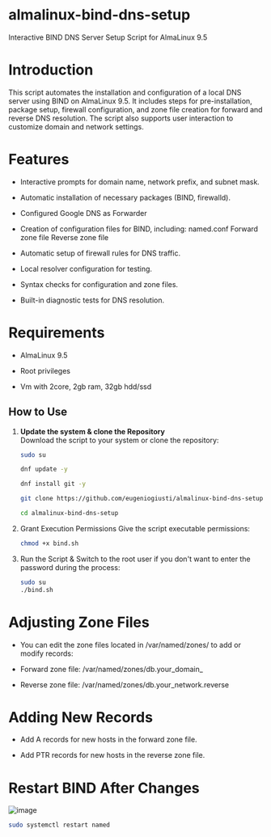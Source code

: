 # almalinux-bind-dns-setup
Interactive BIND DNS Server Setup Script for AlmaLinux 9.5

# Introduction

This script automates the installation and configuration of a local DNS server using BIND on AlmaLinux 9.5. It includes steps for pre-installation, package setup, firewall configuration, and zone file creation for forward and reverse DNS resolution. The script also supports user interaction to customize domain and network settings.


# Features

- Interactive prompts for domain name, network prefix, and subnet mask.

- Automatic installation of necessary packages (BIND, firewalld).

- Configured Google DNS as Forwarder

- Creation of configuration files for BIND, including:
named.conf
Forward zone file
Reverse zone file

- Automatic setup of firewall rules for DNS traffic.

- Local resolver configuration for testing.

- Syntax checks for configuration and zone files.

- Built-in diagnostic tests for DNS resolution.


# Requirements

- AlmaLinux 9.5

- Root privileges

- Vm with 2core, 2gb ram, 32gb hdd/ssd


## How to Use

1. **Update the system & clone the Repository**  
   Download the script to your system or clone the repository:
   ```bash
   sudo su
   
   dnf update -y

   dnf install git -y
   
   git clone https://github.com/eugeniogiusti/almalinux-bind-dns-setup.git
   
   cd almalinux-bind-dns-setup


3. Grant Execution Permissions
Give the script executable permissions:
   ```bash
   chmod +x bind.sh


4. Run the Script &
Switch to the root user if you don't want to enter the password during the process:
   ```bash
   sudo su
   ./bind.sh


# Adjusting Zone Files

- You can edit the zone files located in /var/named/zones/ to add or modify records:

- Forward zone file: /var/named/zones/db.your_domain_

- Reverse zone file: /var/named/zones/db.your_network.reverse

# Adding New Records

- Add A records for new hosts in the forward zone file.

- Add PTR records for new hosts in the reverse zone file.

# Restart BIND After Changes

![image](https://github.com/user-attachments/assets/0becbeaf-37a7-4f4b-ae7f-4b2125b1834a)

```bash
sudo systemctl restart named

